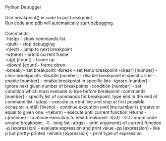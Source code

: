 Python Debugger\
\
Use breakpoint() in code to put breakpoint.\
Run code and pdb will automatically start debugging.\
\
Commands:\
-h(elp) - show commands list\
-q(uit) - stop debugging\
-n(ext) - jump to next breakpoint\
-w(here) - prints current frame\
-u(p) [count] - frame up\
-d(own) [count]- frame down\
-b(reak) - set breakpoint
-tbreak - set temp breakpoint
-cl(ear) [number] - clear breakpoints 
-disable [number] - disable breakpoint in specific line
-enable [number] - enable breakpoint in specific line
-ignore [number] - ignore next given number of breakpoints
-condition [number] - set condition which must eveluate to true before breakpoint
-commands [number]  - specify list of commands for breakpoint. type end in the end of command list
-s(tep) - execute current line and stop at first possible occasion
-unt(il) [lineno] - continue execution until line number is greater or equal to given one.
-r(eturn) - execute until current function returns
-c(ontinue) - continue execution to next breakpoint
-l(ist) - list source code around breakpoint.
-ll - long list
-a(rgs) - print arguments of current function
-p [expression] - evaluate expression and print value
-pp [expression] - like p but pretty-printed
-whatis [expression] - print type of expression
